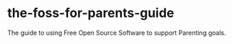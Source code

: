 # the-foss-for-parents-guide
The guide to using Free Open Source Software to support Parenting goals. 
